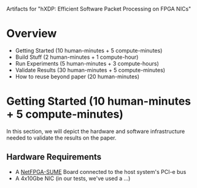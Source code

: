 Artifacts for "hXDP: Efficient Software Packet Processing on FPGA NICs"

# Overview
* Getting Started (10 human-minutes + 5 compute-minutes)
* Build Stuff (2 human-minutes + 1 compute-hour)
* Run Experiments (5 human-minutes + 3 compute-hours) 
* Validate Results (30 human-minutes + 5 compute-minutes)
* How to reuse beyond paper (20 human-minutes)

# Getting Started (10 human-minutes + 5 compute-minutes)
In this section, we will depict the hardware and software infrastructure needed to validate the results on the paper.
## Hardware Requirements
* A [NetFPGA-SUME](https://github.com/NetFPGA/NetFPGA-SUME-public/wiki/Getting-Started-Guide) Board connected to the host system's PCI-e bus
* A 4x10Gbe NIC (in our tests, we've used a ...)
